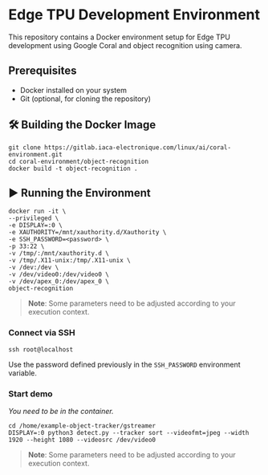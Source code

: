 # Edge TPU Development Environment

This repository contains a Docker environment setup for Edge TPU development using Google Coral and object recognition using camera.

## Prerequisites

- Docker installed on your system
- Git (optional, for cloning the repository)

## 🛠️ Building the Docker Image
```
git clone https://gitlab.iaca-electronique.com/linux/ai/coral-environment.git
cd coral-environment/object-recognition
docker build -t object-recognition .
```

## ▶️ Running the Environment

```
docker run -it \
--privileged \
-e DISPLAY=:0 \
-e XAUTHORITY=/mnt/xauthority.d/Xauthority \
-e SSH_PASSWORD=<password> \
-p 33:22 \
-v /tmp/:/mnt/xauthority.d \
-v /tmp/.X11-unix:/tmp/.X11-unix \
-v /dev:/dev \
-v /dev/video0:/dev/video0 \
-v /dev/apex_0:/dev/apex_0 \
object-recognition
```
> **Note**: Some parameters need to be adjusted according to your execution context.

### Connect via SSH
```
ssh root@localhost
```
Use the password defined previously in the `SSH_PASSWORD` environment variable.

### Start demo
*You need to be in the container.*

```
cd /home/example-object-tracker/gstreamer
DISPLAY=:0 python3 detect.py --tracker sort --videofmt=jpeg --width 1920 --height 1080 --videosrc /dev/video0
```

> **Note**: Some parameters need to be adjusted according to your execution context.